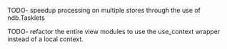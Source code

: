 

TODO- speedup processing on multiple stores through the use of ndb.Tasklets

TODO- refactor the entire view modules to use the use_context wrapper instead
of a local context.